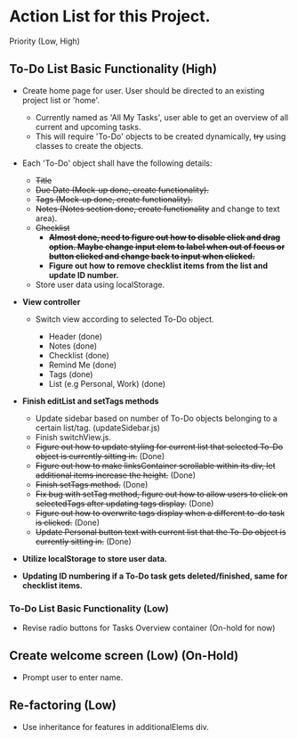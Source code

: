# Action List for this Project.

Priority (Low, High)

## To-Do List Basic Functionality (High)
- Create home page for user. User should be directed to an existing project list or 'home'.
    - Currently named as 'All My Tasks', user able to get an overview of all current and upcoming tasks.
    - This will require 'To-Do' objects to be created dynamically, ~~try~~ using classes to create the objects.

- Each 'To-Do' object shall have the following details:
    - ~~Title~~
    - ~~Due Date (Mock-up done, create functionality).~~
    - ~~Tags (Mock-up done, create functionality).~~
    - ~~Notes (Notes section done, create functionality~~ and change to text area).
    - ~~Checklist~~
        - **~~Almost done, need to figure out how to disable click and drag option. Maybe change input elem to label when out of focus or button clicked and change back to input when clicked.~~**
        - **Figure out how to remove checklist items from the list and update ID number.**
    - Store user data using localStorage.

- **View controller**
    - Switch view according to selected To-Do object.
        
        - Header (done)
        - Notes (done)
        - Checklist (done)
        - Remind Me (done)
        - Tags (done)
        - List (e.g Personal, Work) (done)

- **Finish editList and setTags methods**
    - Update sidebar based on number of To-Do objects belonging to a certain list/tag. (updateSidebar.js)
    - Finish switchView.js.
    - ~~Figure out how to update styling for current list that selected To-Do object is currently sitting in.~~ (Done)
    - ~~Figure out how to make linksContainer scrollable within its div, let additional items increase the height.~~ (Done)
    - ~~Finish setTags method.~~ (Done)
    - ~~Fix bug with setTag method, figure out how to allow users to click on selectedTags after updating tags display.~~ (Done)
    - ~~Figure out how to overwrite tags display when a different to-do task is clicked.~~ (Done)
    - ~~Update Personal button text with current list that the To-Do object is currently sitting in.~~ (Done)

- **Utilize localStorage to store user data.**

- **Updating ID numbering if a To-Do task gets deleted/finished, same for checklist items.**




### To-Do List Basic Functionality (Low)
- Revise radio buttons for Tasks Overview container (On-hold for now)


## Create welcome screen (Low) (On-Hold)
- Prompt user to enter name.

## Re-factoring (Low)
- Use inheritance for features in additionalElems div.